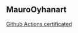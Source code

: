 ## MauroOyhanart

[Github Actions certificated](https://www.credly.com/badges/c26150eb-e1cd-4c25-b9de-9a88ee4364fd/public_url)

